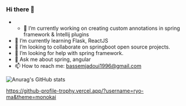 ### Hi there 👋

<!--
**bassem97/bassem97** is a ✨ _special_ ✨ repository because its `README.md` (this file) appears on your GitHub profile.

Here are some ideas to get you started:

- 😄 Pronouns: ...
- ⚡ Fun fact: ...
-->

- - 🔭 I’m currently working on creating custom annotations in spring framework & Intellij plugins
- 🌱 I’m currently learning Flask, ReactJS
- 👯 I’m looking to collaborate on springboot open source projects.
- 🤔 I’m looking for help with spring framework.
- 💬 Ask me about spring, angular
- 📫 How to reach me: bassemjadoui1996@gmail.com

![Anurag's GitHub stats](https://github-readme-stats.vercel.app/api?username=bassem97&show_icons=true&theme=radical)

https://github-profile-trophy.vercel.app/?username=ryo-ma&theme=monokai


